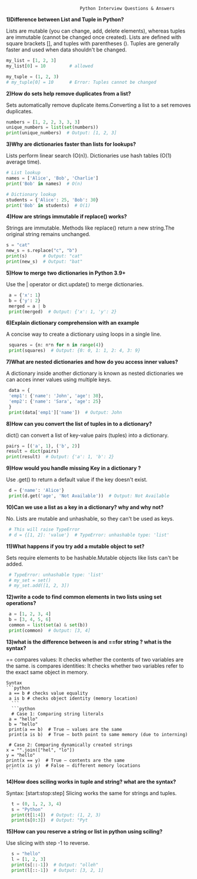                                 Python Interview Questions & Answers
                                 
**1)Difference between List and Tuple in Python?**
  
  Lists are mutable (you can change, add, delete elements), whereas tuples are immutable (cannot be changed once created).
  Lists are defined with square brackets [], and tuples with parentheses ().
  Tuples are generally faster and used when data shouldn't be changed.


 ```python
 my_list = [1, 2, 3]
 my_list[0] = 10         # allowed

 my_tuple = (1, 2, 3)
 # my_tuple[0] = 10      # Error: Tuples cannot be changed
```

**2)How do sets help remove duplicates from a list?**

  Sets automatically remove duplicate items.Converting a list to a set removes duplicates.

  ```python
  numbers = [1, 2, 2, 3, 3, 3]
  unique_numbers = list(set(numbers))
  print(unique_numbers)  # Output: [1, 2, 3]
  ```

**3)Why are dictionaries faster than lists for lookups?**

  Lists perform linear search (O(n)).
  Dictionaries use hash tables (O(1) average time).

  ```python
  # List lookup
 names = ['Alice', 'Bob', 'Charlie']
 print('Bob' in names)  # O(n)

 # Dictionary lookup
 students = {'Alice': 25, 'Bob': 30}
 print('Bob' in students)  # O(1)
 ```

**4)How are strings immutable if replace() works?**

  Strings are immutable. Methods like replace() return a new string.The original string remains unchanged.

   ```python
   s = "cat"
   new_s = s.replace("c", "b")
   print(s)      # Output: "cat"
   print(new_s)  # Output: "bat"
```

**5)How to merge two dictionaries in Python 3.9+**

  Use the | operator or dict.update() to merge dictionaries.

  ```python
   a = {'x': 1}
   b = {'y': 2}
   merged = a | b
   print(merged)  # Output: {'x': 1, 'y': 2}
   ```
**6)Explain dictionary comprehension with an example**

   A concise way to create a dictionary using loops in a single line.

   ```python
    squares = {n: n*n for n in range(4)}
    print(squares)  # Output: {0: 0, 1: 1, 2: 4, 3: 9}
   ```

**7)What are nested dictionaries and how do you access inner values?**

   A dictionary inside another dictionary is known as nested dictionaries
   we can acces inner values using multiple keys.

   ```python
    data = {
    'emp1': {'name': 'John', 'age': 30},
    'emp2': {'name': 'Sara', 'age': 25}
    }
    print(data['emp1']['name'])  # Output: John
   ```
**8)How can you convert the list of tuples in to a dictionary?**

   dict() can convert a list of key-value pairs (tuples) into a dictionary.

   ```python
   pairs = [('a', 1), ('b', 2)]
   result = dict(pairs)
   print(result)  # Output: {'a': 1, 'b': 2}
   ```

**9)How would you handle missing Key in a dictionary ?**

   Use .get() to return a default value if the key doesn't exist.

   ```python
    d = {'name': 'Alice'}
    print(d.get('age', 'Not Available'))  # Output: Not Available
  ```

**10)Can we use a list as a key in a dictionary? why and why not?**

   No. Lists are mutable and unhashable, so they can't be used as keys.

   ```python
    # This will raise TypeError
    # d = {[1, 2]: 'value'}  # TypeError: unhashable type: 'list'
  ```

**11)What happens if you try add a mutable object to set?**

   Sets require elements to be hashable.Mutable objects like lists can't be added.

   ```python
    # TypeError: unhashable type: 'list'
    # my_set = set()
    # my_set.add([1, 2, 3])
   ```

**12)write a code to find common elements in two lists using set operations?**

   ```python
    a = [1, 2, 3, 4]
    b = [3, 4, 5, 6]
    common = list(set(a) & set(b))
    print(common)  # Output: [3, 4]
   ```
    
**13)what is the difference between is and ==for string ? what is the syntax?**
 
  == compares values: It checks whether the contents of two variables are the same.
   is compares identities: It checks whether two variables refer to the exact same object in memory.
   
    Syntax
    ```python
     a == b # checks value equality
     a is b # checks object identity (memory location)
      ```
      ```python
      # Case 1: Comparing string literals
     a = "hello"
     b = "hello"
     print(a == b)  # True – values are the same
     print(a is b)  # True – both point to same memory (due to interning)

     # Case 2: Comparing dynamically created strings
    x = "".join(["hel", "lo"])
    y = "hello"
    print(x == y)  # True – contents are the same
    print(x is y)  # False – different memory locations
    ```

**14)How does sciling works in tuple and string? what are the syntax?**

  Syntax: [start:stop:step]
  Slicing works the same for strings and tuples.

  ```python
    t = (0, 1, 2, 3, 4)
    s = "Python"
    print(t[1:4])  # Output: (1, 2, 3)
    print(s[0:3])  # Output: "Pyt
  ```

**15)How can you reserve a string or list in python using sciling?**

   Use slicing with step -1 to reverse.

   ```python
     s = "hello"
     l = [1, 2, 3]
     print(s[::-1])  # Output: "olleh"
     print(l[::-1])  # Output: [3, 2, 1]
   ```

   
    
    

   
   
    
   


   



   





  
  

  
   

